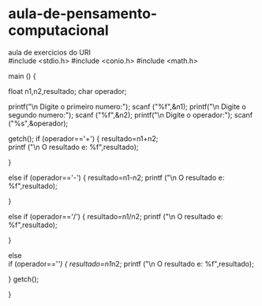 # aula-de-pensamento-computacional
aula de exercicios do URI  
#include <stdio.h>
#include <conio.h>
#include <math.h>

main ()
{

float n1,n2,resultado;
char operador;


printf("\n Digite o primeiro numero:");
scanf ("%f",&n1);
printf("\n Digite o segundo numero:");
scanf ("%f",&n2);
printf("\n Digite o operador:");
scanf ("%s",&operador);

getch();
if (operador=='+') {
resultado=n1+n2;    
printf ("\n O resultado e: %f",resultado);


}  

else
if (operador=='-') {
resultado=n1-n2;
printf ("\n O resultado e: %f",resultado);

}

else
if (operador=='/') {
resultado=n1/n2;
printf ("\n O resultado e: %f",resultado);

}

else  
if (operador=='*') {
resultado=n1*n2;
printf ("\n O resultado e: %f",resultado);


}
getch();

}
